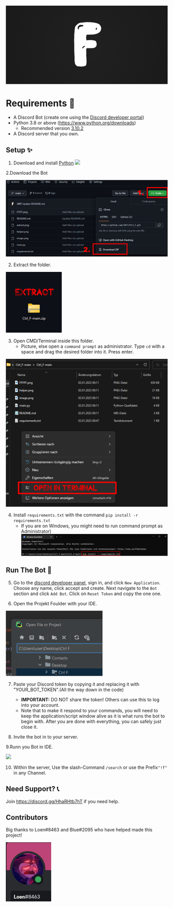 <p align="center">
  <img alt="Ctrl F" src="https://github.com/J4FF/Ctrl_F/blob/main/GitImage's/FFFFF.png" width="750px">
</p>

# Requirements 🧾
- A Discord Bot (create one using the [Discord developer portal](https://discord.com/developers/applications))
- Python 3.8 or above (https://www.python.org/downloads)
  - Recommended version [3.10.2](https://www.python.org/downloads/release/python-3102/)
- A Discord server that you own.
  
## Setup ✨
1. Download and install [Python](https://www.python.org/downloads) 
![](https://i.alexflipnote.dev/2Ucs5Hf.png)

2.Download the Bot

![](https://github.com/J4FF/Ctrl_F/blob/main/GitImage's/unszip.png)


2. Extract the folder.
 
 ![](https://github.com/J4FF/Ctrl_F/blob/main/GitImage's/extract.png)

3. Open CMD/Terminal inside this folder.
   - Picture, else open a `command prompt` as administrator. Type `cd` with a space and drag the desired folder into it. Press enter.

![](https://github.com/J4FF/Ctrl_F/blob/main/GitImage's/terminal.png)

4. Install `requirements.txt` with the command `pip install -r requirements.txt`
   - If you are on Windows, you might need to run command prompt as Administrator)
 ![](https://github.com/J4FF/Ctrl_F/blob/main/GitImage's/installr.png)

## Run The Bot 🤖
5. Go to the [discord developer panel](https://discord.com/developers/applications), sign in, and click `New Application`. Choose any name, click accept and create. Next navigate to the `Bot` section and click `Add Bot`.  Click on `Reset Token` and copy the one one.

6. Open the Projekt Foulder with your IDE.

  ![](https://github.com/J4FF/Ctrl_F/blob/main/GitImage's/image.png)

7. Paste your Discord token by copying it and replacing it with "YOUR_BOT_TOKEN".(All the way down in the code)
   - **IMPORTANT:** DO NOT share the token! Others can use this to log into your account.
   - Note that to make it respond to your commands, you will need to keep the application/script window alive as it is what runs the bot to begin with. After you are done with everything, you can safely just close it.

8. Invite the bot in to your server.

9.Runn you Bot in IDE.

  ![](https://github.com/J4FF/Ctrl_F/blob/main/GitImage's/ide.png)
  
10. Within the server, Use the slash-Command `/search` or use the Prefix`"!f"` in any Channel.

## Need Support? 📞
Join https://discord.gg/HhaRHtb7hT if you need help.

## Contributors
Big thanks to Loen#8463 and Blue#2095 who have helped made this project!

  <img src="https://github.com/J4FF/Ctrl_F/blob/main/GitImage's/helper.png" />
  
